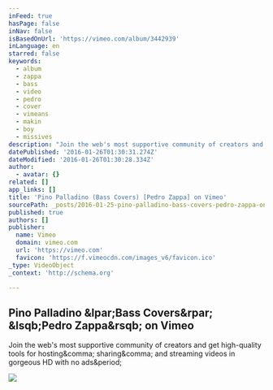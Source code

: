 ```yaml
---
inFeed: true
hasPage: false
inNav: false
isBasedOnUrl: 'https://vimeo.com/album/3442939'
inLanguage: en
starred: false
keywords:
  - album
  - zappa
  - bass
  - video
  - pedro
  - cover
  - vimeans
  - makin
  - boy
  - missives
description: "Join the web's most supportive community of creators and get high-quality tools for hosting, sharing, and streaming videos in gorgeous HD with no ads."
datePublished: '2016-01-26T01:30:31.274Z'
dateModified: '2016-01-26T01:30:28.334Z'
author:
  - avatar: {}
related: []
app_links: []
title: 'Pino Palladino (Bass Covers) [Pedro Zappa] on Vimeo'
sourcePath: _posts/2016-01-25-pino-palladino-bass-covers-pedro-zappa-on-vimeo.md
published: true
authors: []
publisher:
  name: Vimeo
  domain: vimeo.com
  url: 'https://vimeo.com'
  favicon: 'https://f.vimeocdn.com/images_v6/favicon.ico'
_type: VideoObject
_context: 'http://schema.org'

---
```

<article style=""><h1>Pino Palladino &amp;lpar;Bass Covers&amp;rpar; &amp;lsqb;Pedro Zappa&amp;rsqb; on Vimeo</h1><p>Join the web's most supportive community of creators and get high-quality tools for hosting&amp;comma; sharing&amp;comma; and streaming videos in gorgeous HD with no ads&amp;period;</p><img src="https://i.vimeocdn.com/video/553002482_295x166.jpg" /></article>